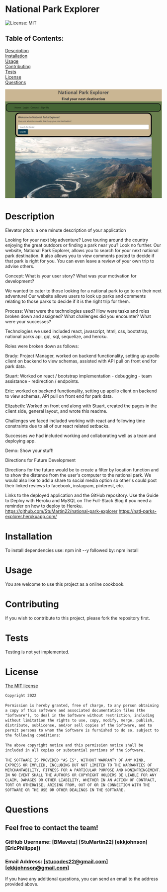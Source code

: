 # National Park Explorer
  ![License: MIT](https://img.shields.io/badge/License-MIT-yellow.svg)<br>
  ## Table of Contents:
  [Description](#description)<br>
  [Installation](#installation)<br>
  [Usage](#usage)<br>
  [Contributing](#contributing)<br>
  [Tests](#tests)<br>
  [License](#license)<br>
  [Questions](#questions)<br>

![Screen Shot 2022-05-05 at 1 33 09 PM](./client/public/images/National_parks_screenshot.JPG/)

  # Description
 Elevator pitch: a one minute description of your application

Looking for your next big adventure? Love touring around the country enjoying the great outdoors or finding a park near you? Look no further. Our website, National Park Explorer, allows you to search for your next national park destination. It also allows you to view comments posted to decide if that park is right for you. You can even leave a review of your own trip to advise others.

Concept: What is your user story? What was your motivation for development?

We wanted to cater to those looking for a national park to go to on their next adventure! Our website allows users to look up parks and comments relating to those parks to decide if it is the right trip for them. 

Process: What were the technologies used? How were tasks and roles broken down and assigned? What challenges did you encounter? What were your successes?

Technologies we used included react, javascript, html, css, bootstrap, national parks api, gql, sql, sequelize, and heroku.

Roles were broken down as follows:

Brady: Project Manager, worked on backend functionality, setting up apollo client on backend to view schemas, assisted with API pull on front end for park data.

Stuart: Worked on react / bootstrap implementation - debugging - team assistance - redirection / endpoints.

Eric: worked on backend functionality, setting up apollo client on backend to view schemas, API pull on front end for park data.

Elizabeth: Worked on front end along with Stuart, created the pages in the client side, general layout, and wrote this readme.

Challenges we faced included working with react and following time constraints due to all of our react related setbacks.

Successes we had included working and collaborating well as a team and deploying app. 

Demo: Show your stuff!

Directions for Future Development

Directions for the future would be to create a filter by location function and to show the distance from the user's computer to the national park. We would also like to add a share to social media option so other's could post their linked reviews to facebook, instagram, pinterest, etc.

Links to the deployed application and the GitHub repository. Use the Guide to Deploy with Heroku and MySQL on The Full-Stack Blog if you need a reminder on how to deploy to Heroku.
https://github.com/StuMartin22/national-park-explorer
https://natl-parks-explorer.herokuapp.com/
<br>
  # Installation
  To install dependencies use: npm init --y  followed by: npm install 
  # Usage
  You are welcome to use this project as a online cookbook.
  # Contributing
  If you wish to contribute to this project, please fork the repository first.
  # Tests
  Testing is not yet implemented.
  # License
  [The MIT license](https://opensource.org/licenses/MIT)
  
    Copyright 2022
    
    Permission is hereby granted, free of charge, to any person obtaining a copy of this software and associated documentation files (the "Software"), to deal in the Software without restriction, including without limitation the rights to use, copy, modify, merge, publish, distribute, sublicense, and/or sell copies of the Software, and to permit persons to whom the Software is furnished to do so, subject to the following conditions:
    
    The above copyright notice and this permission notice shall be included in all copies or substantial portions of the Software.
    
    THE SOFTWARE IS PROVIDED "AS IS", WITHOUT WARRANTY OF ANY KIND, EXPRESS OR IMPLIED, INCLUDING BUT NOT LIMITED TO THE WARRANTIES OF MERCHANTABILITY, FITNESS FOR A PARTICULAR PURPOSE AND NONINFRINGEMENT. IN NO EVENT SHALL THE AUTHORS OR COPYRIGHT HOLDERS BE LIABLE FOR ANY CLAIM, DAMAGES OR OTHER LIABILITY, WHETHER IN AN ACTION OF CONTRACT, TORT OR OTHERWISE, ARISING FROM, OUT OF OR IN CONNECTION WITH THE SOFTWARE OR THE USE OR OTHER DEALINGS IN THE SOFTWARE.
  # Questions
  ## Feel free to contact the team!
  ### GitHub Username: [BMavetz] [StuMartin22] [ekkjohnson] [EricPhilipps])<br>
  ### Email Address:   [stucodes22@gmail.com] [ekkjohnson@gmail.com] <br>
  If you have any additional questions, you can send an email to the address provided above.